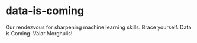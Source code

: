 # data-is-coming
Our rendezvous for sharpening machine learning skills. Brace yourself. Data is Coming. Valar Morghulis! 
